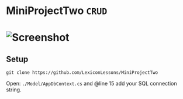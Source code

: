 
# MiniProjectTwo `CRUD`

![Screenshot](https://i.imgur.com/YL2TySj.gif)
=======



## Setup

```
git clone https://github.com/LexiconLessons/MiniProjectTwo
```
Open: `./Model/AppDbContext.cs` and @line 15 add your SQL connection string.

